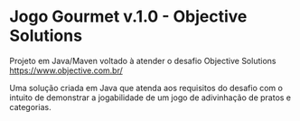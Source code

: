 # Jogo Gourmet v.1.0 - Objective Solutions
  Projeto em Java/Maven voltado à atender o desafio Objective Solutions <link>https://www.objective.com.br/
  
  Uma solução criada em Java que atenda aos requisitos do desafio com o intuito de demonstrar a jogabilidade de um jogo de adivinhação de pratos e categorias.
